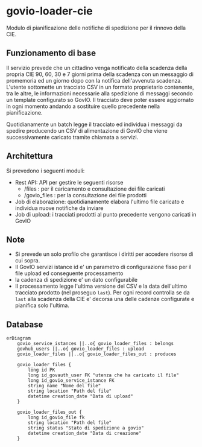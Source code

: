 # govio-loader-cie

Modulo di pianificazione delle notifiche di spedizione per il rinnovo della CIE.

## Funzionamento di base

Il servizio prevede che un cittadino venga notificato della scadenza della propria CIE 90, 60, 30 e 7 giorni prima della scadenza con un messaggio di promemoria ed un giorno dopo con la notifica dell'avvenuta scadenza. L'utente sottomette un tracciato CSV in un formato proprietario contenente, tra le altre, le informazioni necessarie alla spedizione di messaggi secondo un template configurato so GovIO. Il tracciato deve poter essere aggiornato in ogni momento andando a sostituire quello precedente nella pianificazione.

Quotidianamente un batch legge il tracciato ed individua i messaggi da spedire producendo un CSV di alimentazione di GovIO che viene successivamente caricato tramite chiamata a servizi.

## Architettura

Si prevedono i seguenti moduli:

- Rest API: API per gestire le seguenti risorse
  - /files : per il caricamento e consultazione dei file caricati
  - /govio_files : per la consultazione dei file prodotti
- Job di elaborazione: quotidianamente elabora l'ultimo file caricato e individua nuove notifiche da inviare
- Job di upload: i tracciati prodotti al punto precedente vengono caricati in GovIO 

## Note

- Si prevede un solo profilo che garantisce i diritti per accedere risorse di cui sopra.
- Il GovIO servizi istance id e' un parametro di configurazione fisso per il file upload ed conseguente processamento
- la cadenza di spedizione e' un dato configurabile
- Il processamento legge l'ultima versione del CSV e la data dell'ultimo tracciato prodotto (nel proseguo `last`). Per ogni record controlla se da `last` alla scadenza della CIE e' decorsa una delle cadenze configurate e pianifica solo l'ultima.

## Database

```mermaid
erDiagram
    govio_service_istances ||..o{ govio_loader_files : belongs
    govhub_users ||..o{ govio_loader_files : upload  
    govio_loader_files ||..o{ govio_loader_files_out : produces

    govio_loader_files {
        long id PK
        long id_govauth_user FK "utenza che ha caricato il file" 
        long id_govio_service_istance FK
        string name "Nome del file"
        string location "Path del file"
        datetime creation_date "Data di upload"
    }

    govio_loader_files_out {
        long id_govio_file fk
        string location "Path del file" 
        string status "Stato di spedizione a govio"
        datetime creation_date "Data di creazione"
    }

```
